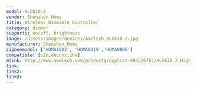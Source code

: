 ```yaml
---
model: HLC610-Z
vendor: Shenzhen Homa 
title: Wireless Dimmable Controller
category: dimmer
supports: on/off, brightness
image: /assets/images/devices/Amelech_HLC610-Z.jpg
manufacturer: Shenzhen_Homa
zigbeemodel: ['HOMA1002', 'HOMA0019','HOMA0006']
compatible: [z2m,deconz,zha]
mlink: http://www.amelech.com/productgrouplist-804326787/HLC610_Z_High_bay_linear_light_controller.html
link: 
link2: 
link3: 
---
```

